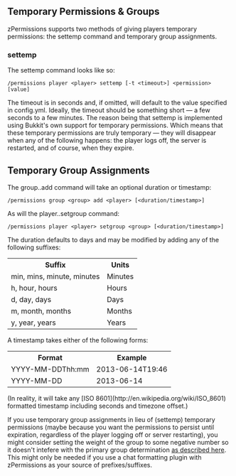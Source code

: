 ## Temporary Permissions & Groups ##

zPermissions supports two methods of giving players temporary permissions: the settemp command and temporary group assignments.

### settemp ###

The settemp command looks like so:

    /permissions player <player> settemp [-t <timeout>] <permission> [value]

The timeout is in seconds and, if omitted, will default to the value specified in config.yml. Ideally, the timeout should be something short &mdash; a few seconds to a few minutes. The reason being that settemp is implemented using Bukkit's own support for temporary permissions. Which means that these temporary permissions are truly temporary &mdash; they will disappear when any of the following happens: the player logs off, the server is restarted, and of course, when they expire.

## Temporary Group Assignments ##

The group..add command will take an optional duration or timestamp:

    /permissions group <group> add <player> [<duration/timestamp>]

As will the player..setgroup command:

    /permissions player <player> setgroup <group> [<duration/timestamp>]

The duration defaults to days and may be modified by adding any of the following suffixes:

<table>
<tr><th>Suffix</th><th>Units</th></tr>
<tr><td>min, mins, minute, minutes</td><td>Minutes</td></tr>
<tr><td>h, hour, hours</td><td>Hours</td></tr>
<tr><td>d, day, days</td><td>Days</td></tr>
<tr><td>m, month, months</td><td>Months</td></tr>
<tr><td>y, year, years</td><td>Years</td></tr>
</table>

A timestamp takes either of the following forms:

<table>
<tr><th>Format</th><th>Example</th></tr>
<tr><td>YYYY-MM-DDThh:mm</td><td>2013-06-14T19:46</td></tr>
<tr><td>YYYY-MM-DD</td><td>2013-06-14</td></tr>
</table>
(In reality, it will take any [ISO 8601](http://en.wikipedia.org/wiki/ISO_8601) formatted timestamp including seconds and timezone offset.)

If you use temporary group assignments in lieu of (settemp) temporary permissions (maybe because you want the permissions to persist until expiration, regardless of the player logging off or server restarting), you might consider setting the weight of the group to some negative number so it doesn't intefere with the primary group determination [as described here](/doc/vault.md). This might only be needed if you use a chat formatting plugin with zPermissions as your source of prefixes/suffixes.

